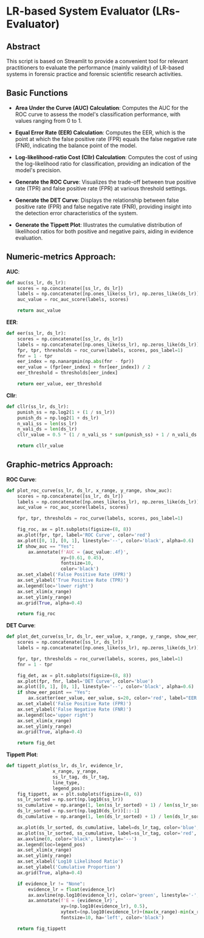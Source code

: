 # LR-based System Evaluator (LRs-Evaluator)

## Abstract
This script is based on Streamlit to provide a convenient tool for relevant practitioners to evaluate the performance (mainly validity) of LR-based systems in forensic practice and forensic scientific research activities.

## Basic Functions

- **Area Under the Curve (AUC) Calculation**: 
  Computes the AUC for the ROC curve to assess the model's classification performance, with values ranging from 0 to 1.

- **Equal Error Rate (EER) Calculation**: 
  Computes the EER, which is the point at which the false positive rate (FPR) equals the false negative rate (FNR), indicating the balance point of the model.

- **Log-likelihood-ratio Cost (Cllr) Calculation**: 
  Computes the cost of using the log-likelihood ratio for classification, providing an indication of the model's precision.

- **Generate the ROC Curve**: 
  Visualizes the trade-off between true positive rate (TPR) and false positive rate (FPR) at various threshold settings.

- **Generate the DET Curve**: 
  Displays the relationship between false positive rate (FPR) and false negative rate (FNR), providing insight into the detection error characteristics of the system.

- **Generate the Tippett Plot**: 
  Illustrates the cumulative distribution of likelihood ratios for both positive and negative pairs, aiding in evidence evaluation.

## Numeric-metrics Approach:
**AUC**:
```python
def auc(ss_lr, ds_lr):
    scores = np.concatenate([ss_lr, ds_lr])
    labels = np.concatenate([np.ones_like(ss_lr), np.zeros_like(ds_lr)])
    auc_value = roc_auc_score(labels, scores)

    return auc_value
```

**EER**:
```python
def eer(ss_lr, ds_lr):
    scores = np.concatenate([ss_lr, ds_lr])
    labels = np.concatenate([np.ones_like(ss_lr), np.zeros_like(ds_lr)])
    fpr, tpr, thresholds = roc_curve(labels, scores, pos_label=1)
    fnr = 1 - tpr
    eer_index = np.nanargmin(np.abs(fnr - fpr))
    eer_value = (fpr[eer_index] + fnr[eer_index]) / 2
    eer_threshold = thresholds[eer_index]

    return eer_value, eer_threshold
```

**Cllr**:
```python
def cllr(ss_lr, ds_lr):
    punish_ss = np.log2(1 + (1 / ss_lr))
    punish_ds = np.log2(1 + ds_lr)
    n_vali_ss = len(ss_lr)
    n_vali_ds = len(ds_lr)
    cllr_value = 0.5 * (1 / n_vali_ss * sum(punish_ss) + 1 / n_vali_ds * sum(punish_ds))

    return cllr_value
```

## Graphic-metrics Approach:
**ROC Curve**:
```python
def plot_roc_curve(ss_lr, ds_lr, x_range, y_range, show_auc):
    scores = np.concatenate([ss_lr, ds_lr])
    labels = np.concatenate([np.ones_like(ss_lr), np.zeros_like(ds_lr)])
    auc_value = roc_auc_score(labels, scores)

    fpr, tpr, thresholds = roc_curve(labels, scores, pos_label=1)

    fig_roc, ax = plt.subplots(figsize=(8, 8))
    ax.plot(fpr, tpr, label='ROC Curve', color='red')
    ax.plot([0, 1], [0, 1], linestyle='--', color='black', alpha=0.6)
    if show_auc == "Yes":
        ax.annotate(f'AUC = {auc_value:.4f}',
                    xy=(0.61, 0.45),
                    fontsize=10,
                    color='black')
    ax.set_xlabel('False Positive Rate (FPR)')
    ax.set_ylabel('True Positive Rate (TPR)')
    ax.legend(loc='lower right')
    ax.set_xlim(x_range)
    ax.set_ylim(y_range)
    ax.grid(True, alpha=0.4)

    return fig_roc
```

**DET Curve**:
```python
def plot_det_curve(ss_lr, ds_lr, eer_value, x_range, y_range, show_eer_point):
    scores = np.concatenate([ss_lr, ds_lr])
    labels = np.concatenate([np.ones_like(ss_lr), np.zeros_like(ds_lr)])

    fpr, tpr, thresholds = roc_curve(labels, scores, pos_label=1)
    fnr = 1 - tpr

    fig_det, ax = plt.subplots(figsize=(8, 8))
    ax.plot(fpr, fnr, label='DET Curve', color='blue')
    ax.plot([0, 1], [0, 1], linestyle='--', color='black', alpha=0.6)
    if show_eer_point == "Yes":
        ax.scatter(eer_value, eer_value, s=20, color='red', label="EER Point", marker='o', zorder=8)
    ax.set_xlabel('False Positive Rate (FPR)')
    ax.set_ylabel('False Negative Rate (FNR)')
    ax.legend(loc='upper right')
    ax.set_xlim(x_range)
    ax.set_ylim(y_range)
    ax.grid(True, alpha=0.4)

    return fig_det
```

**Tippett Plot**:
```python
def tippett_plot(ss_lr, ds_lr, evidence_lr,
                 x_range, y_range,
                 ss_lr_tag, ds_lr_tag,
                 line_type,
                 legend_pos):
    fig_tippett, ax = plt.subplots(figsize=(8, 6))
    ss_lr_sorted = np.sort(np.log10(ss_lr))
    ss_cumulative = np.arange(1, len(ss_lr_sorted) + 1) / len(ss_lr_sorted)
    ds_lr_sorted = np.sort(np.log10(ds_lr))[::-1]
    ds_cumulative = np.arange(1, len(ds_lr_sorted) + 1) / len(ds_lr_sorted)

    ax.plot(ds_lr_sorted, ds_cumulative, label=ds_lr_tag, color='blue', linestyle=line_type)
    ax.plot(ss_lr_sorted, ss_cumulative, label=ss_lr_tag, color='red', linestyle=line_type)
    ax.axvline(0, color='black', linestyle='--')
    ax.legend(loc=legend_pos)
    ax.set_xlim(x_range)
    ax.set_ylim(y_range)
    ax.set_xlabel('Log10 Likelihood Ratio')
    ax.set_ylabel('Cumulative Proportion')
    ax.grid(True, alpha=0.4)

    if evidence_lr != "None":
        evidence_lr = float(evidence_lr)
        ax.axvline(np.log10(evidence_lr), color='green', linestyle='-', alpha=0.6)
        ax.annotate(f'E = {evidence_lr}',
                    xy=(np.log10(evidence_lr), 0.5),
                    xytext=(np.log10(evidence_lr)+(max(x_range)-min(x_range))/50, 0.5),
                    fontsize=10, ha='left', color='black')

    return fig_tippett
```
